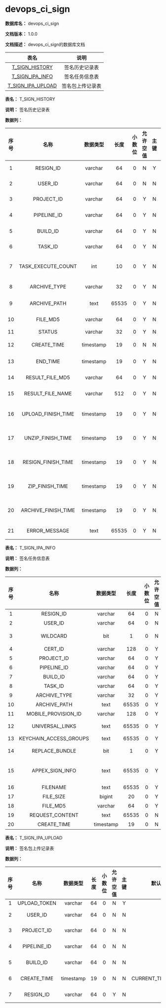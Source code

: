 # devops\_ci\_sign

**数据库名：** devops\_ci\_sign

**文档版本：** 1.0.0

**文档描述：** devops\_ci\_sign的数据库文档

|                    表名                    |    说明    |
| :--------------------------------------: | :------: |
|   [T\_SIGN\_HISTORY](broken-reference)   |  签名历史记录表 |
|  [T\_SIGN\_IPA\_INFO](broken-reference)  |  签名任务信息表 |
| [T\_SIGN\_IPA\_UPLOAD](broken-reference) | 签名包上传记录表 |

**表名：** T\_SIGN\_HISTORY

**说明：** 签名历史记录表

**数据列：**

|  序号 |           名称          |    数据类型   |   长度  | 小数位 | 允许空值 |  主键 |         默认值        |   说明   |
| :-: | :-------------------: | :-------: | :---: | :-: | :--: | :-: | :----------------: | :----: |
|  1  |       RESIGN\_ID      |  varchar  |   64  |  0  |   N  |  Y  |                    |  签名ID  |
|  2  |        USER\_ID       |  varchar  |   64  |  0  |   N  |  N  |       system       |  用户ID  |
|  3  |      PROJECT\_ID      |  varchar  |   64  |  0  |   Y  |  N  |                    |  项目ID  |
|  4  |      PIPELINE\_ID     |  varchar  |   64  |  0  |   Y  |  N  |                    |  流水线ID |
|  5  |       BUILD\_ID       |  varchar  |   64  |  0  |   Y  |  N  |                    |  构建ID  |
|  6  |        TASK\_ID       |  varchar  |   64  |  0  |   Y  |  N  |                    |  任务ID  |
|  7  |  TASK\_EXECUTE\_COUNT |    int    |   10  |  0  |   Y  |  N  |                    | 任务执行计数 |
|  8  |     ARCHIVE\_TYPE     |  varchar  |   32  |  0  |   Y  |  N  |                    |  归档类型  |
|  9  |     ARCHIVE\_PATH     |    text   | 65535 |  0  |   Y  |  N  |                    |  归档路径  |
|  10 |       FILE\_MD5       |  varchar  |   64  |  0  |   Y  |  N  |                    |  文件MD5 |
|  11 |         STATUS        |  varchar  |   32  |  0  |   Y  |  N  |                    |   状态   |
|  12 |      CREATE\_TIME     | timestamp |   19  |  0  |   N  |  N  | CURRENT\_TIMESTAMP |  创建时间  |
|  13 |       END\_TIME       | timestamp |   19  |  0  |   Y  |  N  |                    |  结束时间  |
|  14 |   RESULT\_FILE\_MD5   |  varchar  |   64  |  0  |   Y  |  N  |                    |  文件MD5 |
|  15 |   RESULT\_FILE\_NAME  |  varchar  |  512  |  0  |   Y  |  N  |                    |  文件名称  |
|  16 |  UPLOAD\_FINISH\_TIME | timestamp |   19  |  0  |   Y  |  N  |                    | 上传完成时间 |
|  17 |  UNZIP\_FINISH\_TIME  | timestamp |   19  |  0  |   Y  |  N  |                    | 解压完成时间 |
|  18 |  RESIGN\_FINISH\_TIME | timestamp |   19  |  0  |   Y  |  N  |                    | 签名完成时间 |
|  19 |   ZIP\_FINISH\_TIME   | timestamp |   19  |  0  |   Y  |  N  |                    | 打包完成时间 |
|  20 | ARCHIVE\_FINISH\_TIME | timestamp |   19  |  0  |   Y  |  N  |                    | 归档完成时间 |
|  21 |     ERROR\_MESSAGE    |    text   | 65535 |  0  |   Y  |  N  |                    |  错误信息  |

**表名：** T\_SIGN\_IPA\_INFO

**说明：** 签名任务信息表

**数据列：**

|  序号 |            名称            |    数据类型   |   长度  | 小数位 | 允许空值 |  主键 |         默认值        |        说明        |
| :-: | :----------------------: | :-------: | :---: | :-: | :--: | :-: | :----------------: | :--------------: |
|  1  |        RESIGN\_ID        |  varchar  |   64  |  0  |   N  |  Y  |                    |       签名ID       |
|  2  |         USER\_ID         |  varchar  |   64  |  0  |   N  |  N  |                    |       用户ID       |
|  3  |         WILDCARD         |    bit    |   1   |  0  |   N  |  N  |                    |     是否采用通配符重签    |
|  4  |         CERT\_ID         |  varchar  |  128  |  0  |   Y  |  N  |                    |       证书ID       |
|  5  |        PROJECT\_ID       |  varchar  |   64  |  0  |   Y  |  N  |                    |       项目ID       |
|  6  |       PIPELINE\_ID       |  varchar  |   64  |  0  |   Y  |  N  |                    |       流水线ID      |
|  7  |         BUILD\_ID        |  varchar  |   64  |  0  |   Y  |  N  |                    |       构建ID       |
|  8  |         TASK\_ID         |  varchar  |   64  |  0  |   Y  |  N  |                    |       任务ID       |
|  9  |       ARCHIVE\_TYPE      |  varchar  |   32  |  0  |   Y  |  N  |                    |       归档类型       |
|  10 |       ARCHIVE\_PATH      |    text   | 65535 |  0  |   Y  |  N  |                    |       归档路径       |
|  11 |   MOBILE\_PROVISION\_ID  |  varchar  |  128  |  0  |   Y  |  N  |                    |      移动设备ID      |
|  12 |     UNIVERSAL\_LINKS     |    text   | 65535 |  0  |   Y  |  N  |                    | UniversalLink的设置 |
|  13 | KEYCHAIN\_ACCESS\_GROUPS |    text   | 65535 |  0  |   Y  |  N  |                    |      钥匙串访问组      |
|  14 |      REPLACE\_BUNDLE     |    bit    |   1   |  0  |   Y  |  N  |                    |   是否替换bundleId   |
|  15 |     APPEX\_SIGN\_INFO    |    text   | 65535 |  0  |   Y  |  N  |                    |  拓展应用名和对应的描述文件ID |
|  16 |         FILENAME         |    text   | 65535 |  0  |   Y  |  N  |                    |       文件名称       |
|  17 |        FILE\_SIZE        |   bigint  |   20  |  0  |   Y  |  N  |                    |       文件大小       |
|  18 |         FILE\_MD5        |  varchar  |   64  |  0  |   Y  |  N  |                    |       文件MD5      |
|  19 |     REQUEST\_CONTENT     |    text   | 65535 |  0  |   N  |  N  |                    |       事件内容       |
|  20 |       CREATE\_TIME       | timestamp |   19  |  0  |   N  |  N  | CURRENT\_TIMESTAMP |       创建时间       |

**表名：** T\_SIGN\_IPA\_UPLOAD

**说明：** 签名包上传记录表

**数据列：**

|  序号 |       名称      |    数据类型   |  长度 | 小数位 | 允许空值 |  主键 |         默认值        |   说明  |
| :-: | :-----------: | :-------: | :-: | :-: | :--: | :-: | :----------------: | :---: |
|  1  | UPLOAD\_TOKEN |  varchar  |  64 |  0  |   N  |  Y  |                    | token |
|  2  |    USER\_ID   |  varchar  |  64 |  0  |   N  |  N  |                    |  用户ID |
|  3  |  PROJECT\_ID  |  varchar  |  64 |  0  |   N  |  N  |                    |  项目ID |
|  4  |  PIPELINE\_ID |  varchar  |  64 |  0  |   N  |  N  |                    | 流水线ID |
|  5  |   BUILD\_ID   |  varchar  |  64 |  0  |   N  |  N  |                    |  构建ID |
|  6  |  CREATE\_TIME | timestamp |  19 |  0  |   N  |  N  | CURRENT\_TIMESTAMP |  创建时间 |
|  7  |   RESIGN\_ID  |  varchar  |  64 |  0  |   Y  |  N  |                    |  签名ID |
